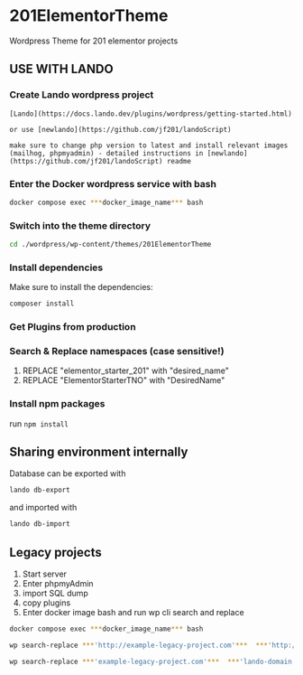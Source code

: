 # 201ElementorTheme

Wordpress Theme for 201 elementor projects

## USE WITH LANDO

### Create Lando wordpress project

    [Lando](https://docs.lando.dev/plugins/wordpress/getting-started.html)

    or use [newlando](https://github.com/jf201/landoScript)

    make sure to change php version to latest and install relevant images (mailhog, phpmyadmin) - detailed instructions in [newlando](https://github.com/jf201/landoScript) readme


### Enter the Docker wordpress service with bash

```bash
docker compose exec ***docker_image_name*** bash
```

### Switch into the theme directory

```bash
cd ./wordpress/wp-content/themes/201ElementorTheme
```

### Install dependencies

Make sure to install the dependencies:
```bash
composer install
```

### Get Plugins from production

### Search & Replace namespaces (case sensitive!)

1. REPLACE "elementor_starter_201" with "desired_name"
2. REPLACE "ElementorStarterTNO" with "DesiredName"

### Install npm packages
run ```npm install```

## Sharing environment internally
Database can be exported with

```bash
lando db-export
```

and imported with

```bash
lando db-import
```

## Legacy projects

1. Start server
2. Enter phpmyAdmin
3. import SQL dump
4. copy plugins
5. Enter docker image bash and run wp cli search and replace

```bash
docker compose exec ***docker_image_name*** bash
```
 
```bash
wp search-replace ***'http://example-legacy-project.com'***  ***'http://lando-domain.lndo.site'*** --recurse-objects --skip-columns=guid --skip-tables=wp_users --allow-root

wp search-replace ***'example-legacy-project.com'***  ***'lando-domain.lndo.site'*** --recurse-objects --skip-columns=guid --skip-tables=wp_users --allow-root
```